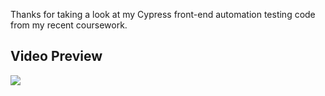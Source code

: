 Thanks for taking a look at my Cypress front-end automation testing code from my recent coursework. 

Video Preview
-------------
[![](http://img.youtube.com/vi/8jV_5X0fKLU/0.jpg)](http://www.youtube.com/watch?v=8jV_5X0fKLU "")
